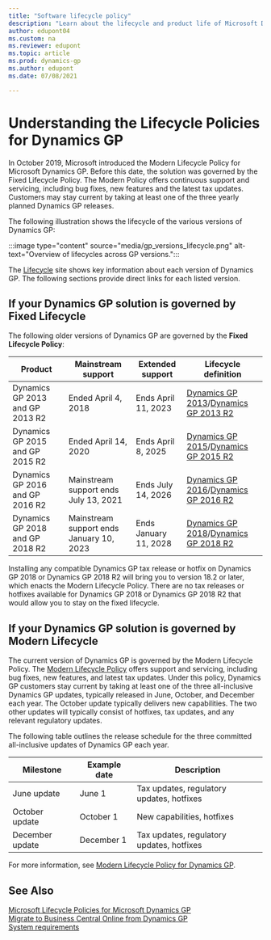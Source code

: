 ```yaml
---
title: "Software lifecycle policy"
description: "Learn about the lifecycle and product life of Microsoft Dynamics GP."
author: edupont04
ms.custom: na
ms.reviewer: edupont
ms.topic: article
ms.prod: dynamics-gp
ms.author: edupont
ms.date: 07/08/2021

---
```


# Understanding the Lifecycle Policies for Dynamics GP

In October 2019, Microsoft introduced the Modern Lifecycle Policy for Microsoft Dynamics GP. Before this date, the solution was governed by the Fixed Lifecycle Policy. The Modern Policy offers continuous support and servicing, including bug fixes, new features and the latest tax updates. Customers may stay current by taking at least one of the three yearly planned Dynamics GP releases.  

The following illustration shows the lifecycle of the various versions of Dynamics GP:

:::image type="content" source="media/gp_versions_lifecycle.png" alt-text="Overview of lifecycles across GP versions.":::

The [Lifecycle](/lifecycle/products/?terms=Dynamics%20GP) site shows key information about each version of Dynamics GP. The following sections provide direct links for each listed version.  

## If your Dynamics GP solution is governed by Fixed Lifecycle

The following older versions of Dynamics GP are governed by the **Fixed Lifecycle Policy**:

| **Product** | **Mainstream support** | **Extended support** |Lifecycle definition|
|--|--|--|-- |
| Dynamics GP 2013 and GP 2013 R2 | Ended April 4, 2018 | Ends April 11, 2023 |[Dynamics GP 2013](/lifecycle/products/dynamics-gp-2013)/[Dynamics GP 2013 R2](/lifecycle/products/dynamics-gp-2013-r2)|
| Dynamics GP 2015 and GP 2015 R2 | Ended April 14, 2020 | Ends April 8, 2025 |[Dynamics GP 2015](/lifecycle/products/dynamics-gp-2015)/[Dynamics GP 2015 R2](/lifecycle/products/dynamics-gp-2015-r2)|
| Dynamics GP 2016 and GP 2016 R2 | Mainstream support ends July 13, 2021 | Ends July 14, 2026 |[Dynamics GP 2016](/lifecycle/products/dynamics-gp-2016)/[Dynamics GP 2016 R2](/lifecycle/products/dynamics-gp-2016-r2)|
| Dynamics GP 2018 and GP 2018 R2 | Mainstream support ends January 10, 2023 | Ends January 11, 2028 |[Dynamics GP 2018](/lifecycle/products/dynamics-gp-2018)/[Dynamics GP 2018 R2](/lifecycle/products/dynamics-gp-2018-r2)|

Installing any compatible Dynamics GP tax release or hotfix on Dynamics GP 2018 or Dynamics GP 2018 R2 will bring you to version 18.2 or later, which enacts the Modern Lifecycle Policy. There are no tax releases or hotfixes available for Dynamics GP 2018 or Dynamics GP 2018 R2 that would allow you to stay on the fixed lifecycle.

## If your Dynamics GP solution is governed by Modern Lifecycle

The current version of Dynamics GP is governed by the Modern Lifecycle Policy. The [Modern Lifecycle Policy](/lifecycle/policies/modern) offers support and servicing, including bug fixes, new features, and latest tax updates. Under this policy, Dynamics GP customers stay current by taking at least one of the three all-inclusive Dynamics GP updates, typically released in June, October, and December each year. The October update typically delivers new capabilities. The two other updates will typically consist of hotfixes, tax updates, and any relevant regulatory updates.

The following table outlines the release schedule for the three committed all-inclusive updates of Dynamics GP each year.

|Milestone |Example date  |Description |
|---------|---------|---------|
|June update|June 1 | Tax updates, regulatory updates, hotfixes        |
|October update|October 1 | New capabilities, hotfixes        |
|December update|December 1 | Tax updates, regulatory updates, hotfixes        |

For more information, see [Modern Lifecycle Policy for Dynamics GP](/lifecycle/products/dynamics-gp).  
<!--
## Microsoft Dynamics GP Servicing

|Year |Feature Update (new features and bug fixes) |Update (tax updates, bug fixes)  |Update (tax updates, bug fixes) |Staying Current|
|-----|--------------------------------------------|---------------------------------|--------------------------------|---------------|
|2019 | October 1, 2019    |Past the date     |November/December |To stay current, you must be on one of the 2019 releases. This ensures that you can upgrade to next year's updates.|
|2020 | October    |June           |November/December  |To stay current, you must be on one of the 2020 releases. This ensures that you can upgrade to next year's updates.|
|2021 | October   |June            |November/December  |To stay current, you must be on one of the 2021 releases. This ensures that you can upgrade to next year's updates.|
|2022 | October   |June             |November/December |To stay current, you must be on one of the 2022 releases. This ensures that you can upgrade to next year's updates.|
|2023 | October   |June             |November/December |To stay current, you must be on one of the 2023 releases. This ensures that you can upgrade to next year's updates.|
|2024 |TBA        |June            |November/December  |To stay current, you must be on one of the 2024 releases. This ensures that you can upgrade to next year's updates.|
|TBA  |TBA        |TBA             |TBA                |TBA |
-->

## See Also

[Microsoft Lifecycle Policies for Microsoft Dynamics GP](/lifecycle/products/?terms=Dynamics%20GP)  
[Migrate to Business Central Online from Dynamics GP](/dynamics365/business-central/dev-itpro/administration/migrate-dynamics-gp)  
[System requirements](../upgrade/system-requirements.md)  
<!--[Modified Forms and Reports Update Now Required for All Microsoft Dynamics GP Service Pack, Hotfix and Compliance Releases](/dynamics/s-e/gp/hot_topic_mdgp10_modifiedreportsformsupdaterequiredforpatchreleases_407)  -->
